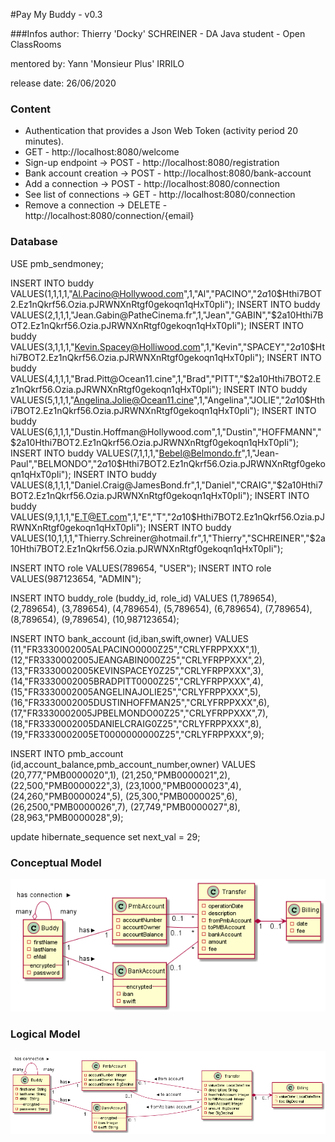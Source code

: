 #Pay My Buddy - v0.3

###Infos
author: Thierry 'Docky' SCHREINER - DA Java student - Open ClassRooms

mentored by: Yann 'Monsieur Plus' IRRILO

release date: 26/06/2020


### Content

- Authentication that provides a Json Web Token (activity period 20 minutes).
- GET - http://localhost:8080/welcome
- Sign-up endpoint -> POST - http://localhost:8080/registration
- Bank account creation -> POST - http://localhost:8080/bank-account
- Add a connection -> POST - http://localhost:8080/connection
- See list of connections -> GET - http://localhost:8080/connection
- Remove a connection -> DELETE - http://localhost:8080/connection/{email}


### Database

USE pmb_sendmoney;

INSERT INTO buddy VALUES(1,1,1,1,"Al.Pacino@Hollywood.com",1,"Al","PACINO","$2a$10$Hthi7BOT2.Ez1nQkrf56.Ozia.pJRWNXnRtgf0gekoqn1qHxT0pIi");
INSERT INTO buddy VALUES(2,1,1,1,"Jean.Gabin@PatheCinema.fr",1,"Jean","GABIN","$2a$10$Hthi7BOT2.Ez1nQkrf56.Ozia.pJRWNXnRtgf0gekoqn1qHxT0pIi");
INSERT INTO buddy VALUES(3,1,1,1,"Kevin.Spacey@Holliwood.com",1,"Kevin","SPACEY","$2a$10$Hthi7BOT2.Ez1nQkrf56.Ozia.pJRWNXnRtgf0gekoqn1qHxT0pIi");
INSERT INTO buddy VALUES(4,1,1,1,"Brad.Pitt@Ocean11.cine",1,"Brad","PITT","$2a$10$Hthi7BOT2.Ez1nQkrf56.Ozia.pJRWNXnRtgf0gekoqn1qHxT0pIi");
INSERT INTO buddy VALUES(5,1,1,1,"Angelina.Jolie@Ocean11.cine",1,"Angelina","JOLIE","$2a$10$Hthi7BOT2.Ez1nQkrf56.Ozia.pJRWNXnRtgf0gekoqn1qHxT0pIi");
INSERT INTO buddy VALUES(6,1,1,1,"Dustin.Hoffman@Hollywood.com",1,"Dustin","HOFFMANN","$2a$10$Hthi7BOT2.Ez1nQkrf56.Ozia.pJRWNXnRtgf0gekoqn1qHxT0pIi");
INSERT INTO buddy VALUES(7,1,1,1,"Bebel@Belmondo.fr",1,"Jean-Paul","BELMONDO","$2a$10$Hthi7BOT2.Ez1nQkrf56.Ozia.pJRWNXnRtgf0gekoqn1qHxT0pIi");
INSERT INTO buddy VALUES(8,1,1,1,"Daniel.Craig@JamesBond.fr",1,"Daniel","CRAIG","$2a$10$Hthi7BOT2.Ez1nQkrf56.Ozia.pJRWNXnRtgf0gekoqn1qHxT0pIi");
INSERT INTO buddy VALUES(9,1,1,1,"E.T@ET.com",1,"E","T","$2a$10$Hthi7BOT2.Ez1nQkrf56.Ozia.pJRWNXnRtgf0gekoqn1qHxT0pIi");
INSERT INTO buddy VALUES(10,1,1,1,"Thierry.Schreiner@hotmail.fr",1,"Thierry","SCHREINER","$2a$10$Hthi7BOT2.Ez1nQkrf56.Ozia.pJRWNXnRtgf0gekoqn1qHxT0pIi");

INSERT INTO role VALUES(789654, "USER");
INSERT INTO role VALUES(987123654, "ADMIN");

INSERT INTO buddy_role (buddy_id, role_id)
VALUES (1,789654),
(2,789654),
(3,789654),
(4,789654),
(5,789654),
(6,789654),
(7,789654),
(8,789654),
(9,789654),
(10,987123654);

INSERT INTO bank_account (id,iban,swift,owner)
VALUES (11,"FR3330002005ALPACINO0000Z25","CRLYFRPPXXX",1),
(12,"FR3330002005JEANGABIN000Z25","CRLYFRPPXXX",2),
(13,"FR3330002005KEVINSPACEY0Z25","CRLYFRPPXXX",3),
(14,"FR3330002005BRADPITT0000Z25","CRLYFRPPXXX",4),
(15,"FR3330002005ANGELINAJOLIE25","CRLYFRPPXXX",5),
(16,"FR3330002005DUSTINHOFFMAN25","CRLYFRPPXXX",6),
(17,"FR3330002005JPBELMONDO00Z25","CRLYFRPPXXX",7),
(18,"FR3330002005DANIELCRAIG0Z25","CRLYFRPPXXX",8),
(19,"FR3330002005ET0000000000Z25","CRLYFRPPXXX",9);

INSERT INTO pmb_account (id,account_balance,pmb_account_number,owner)
VALUES (20,777,"PMB0000020",1),
(21,250,"PMB0000021",2),
(22,500,"PMB0000022",3),
(23,1000,"PMB0000023",4),
(24,260,"PMB0000024",5),
(25,300,"PMB0000025",6),
(26,2500,"PMB0000026",7),
(27,749,"PMB0000027",8),
(28,963,"PMB0000028",9);

update hibernate_sequence
set next_val = 29;
 

### Conceptual Model


<div hidden>

	```
	@startuml firstDiagram
    class Buddy  {
        -firstName
        -lastName
        -eMail
        -- encrypted --
        -password
    }
    Left to right direction
    Buddy "many" o-- "   many" Buddy : < has connection
    class PmbAccount  {
        -accountNumber
        -accountBalance
    }
    Buddy "1  " --  "1" PmbAccount : > has
    class BankAccount {
        -- encrypted --
        -iban
        -swift
    }
    Buddy "1" --  "1  " BankAccount : > has
     
    class Transfer {
        -valueDate
        -description
        -amount
        -fee
    }
    PmbAccount "0..1" --  "*" Transfer : < from account
    PmbAccount " 0..1" --  "*" Transfer : < to account
    BankAccount "0..1  " --  "*" Transfer : < from/to bank account
    
	@enduml
	```
	
</div>

![](firstDiagram.png)	




### Logical Model


<div hidden>

    ```
    @startuml logicalDiagram
    class Buddy  {
        -firstName: String
        -lastName: String
        -eMail: String
        -- encrypted --
        -password: String
    }
    Left to right direction
    Buddy "many" o-- "   many" Buddy : < has connection
    class PmbAccount  {
        -accountNumber: Integer
        -accountOwner: Integer
        -accountBalance: BigDecimal
    }
    Buddy "1  " --  "1" PmbAccount : > has
    class BankAccount {
        -- encrypted --
        -iban: Integer
        -swift: String
    }
    Buddy "1" --  "1  " BankAccount : > has
     
    class Transfer {
        -valueDate: LocalDateTime
        -description: String
        -fromPmbAccount: Integer
        -toPMBAccount: Integer
        -bankAccount: Integer
        -amount: BigDecimal
        -fee: BigDecimal
    }
    PmbAccount "0..1" --  "*" Transfer : < from account
    PmbAccount " 0..1" --  "*" Transfer : < to account
    BankAccount "0..1  " --  "*" Transfer : < from/to bank account
    class Billing {
        -valueDate: LocalDateTime
        -fee: BigDecimal
    }
    Transfer "1" *--> "0..1" Billing
    
    @enduml
    ```
    
</div>

![](logicalDiagram.png)   



